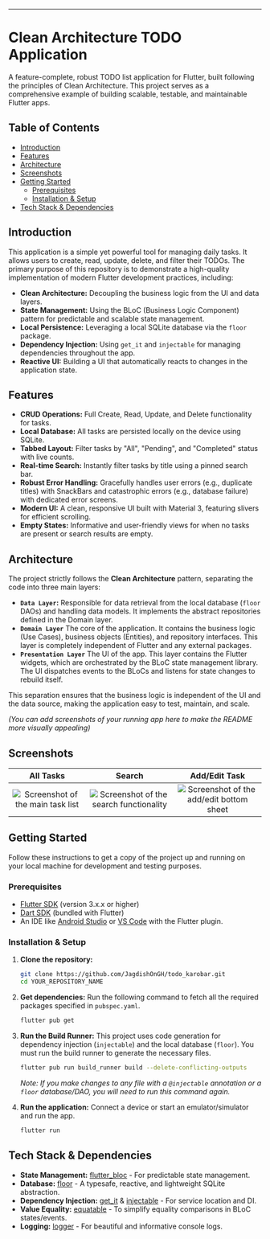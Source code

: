 
---

# Clean Architecture TODO Application

A feature-complete, robust TODO list application for Flutter, built following the principles of Clean Architecture. This project serves as a comprehensive example of building scalable, testable, and maintainable Flutter apps.

## Table of Contents

- [Introduction](#introduction)
- [Features](#features)
- [Architecture](#architecture)
- [Screenshots](#screenshots)
- [Getting Started](#getting-started)
    - [Prerequisites](#prerequisites)
    - [Installation & Setup](#installation--setup)
- [Tech Stack & Dependencies](#tech-stack--dependencies)

## Introduction

This application is a simple yet powerful tool for managing daily tasks. It allows users to create, read, update, delete, and filter their TODOs. The primary purpose of this repository is to demonstrate a high-quality implementation of modern Flutter development practices, including:

-   **Clean Architecture:** Decoupling the business logic from the UI and data layers.
-   **State Management:** Using the BLoC (Business Logic Component) pattern for predictable and scalable state management.
-   **Local Persistence:** Leveraging a local SQLite database via the `floor` package.
-   **Dependency Injection:** Using `get_it` and `injectable` for managing dependencies throughout the app.
-   **Reactive UI:** Building a UI that automatically reacts to changes in the application state.

## Features

-   **CRUD Operations:** Full Create, Read, Update, and Delete functionality for tasks.
-   **Local Database:** All tasks are persisted locally on the device using SQLite.
-   **Tabbed Layout:** Filter tasks by "All", "Pending", and "Completed" status with live counts.
-   **Real-time Search:** Instantly filter tasks by title using a pinned search bar.
-   **Robust Error Handling:** Gracefully handles user errors (e.g., duplicate titles) with SnackBars and catastrophic errors (e.g., database failure) with dedicated error screens.
-   **Modern UI:** A clean, responsive UI built with Material 3, featuring slivers for efficient scrolling.
-   **Empty States:** Informative and user-friendly views for when no tasks are present or search results are empty.

## Architecture

The project strictly follows the **Clean Architecture** pattern, separating the code into three main layers:

-   **`Data Layer`:** Responsible for data retrieval from the local database (`floor` DAOs) and handling data models. It implements the abstract repositories defined in the Domain layer.
-   **`Domain Layer`** The core of the application. It contains the business logic (Use Cases), business objects (Entities), and repository interfaces. This layer is completely independent of Flutter and any external packages.
-   **`Presentation Layer`** The UI of the app. This layer contains the Flutter widgets, which are orchestrated by the BLoC state management library. The UI dispatches events to the BLoCs and listens for state changes to rebuild itself.

This separation ensures that the business logic is independent of the UI and the data source, making the application easy to test, maintain, and scale.

*(You can add screenshots of your running app here to make the README more visually appealing)*
## Screenshots

| All Tasks | Search | Add/Edit Task |
| :---: | :---: | :---: |
| ![Screenshot of the main task list](https://via.placeholder.com/300x600.png?text=All+Tasks+Screen) | ![Screenshot of the search functionality](https://via.placeholder.com/300x600.png?text=Search+Screen) | ![Screenshot of the add/edit bottom sheet](https://via.placeholder.com/300x600.png?text=Add/Edit+Screen) |

## Getting Started

Follow these instructions to get a copy of the project up and running on your local machine for development and testing purposes.

### Prerequisites

-   [Flutter SDK](https://flutter.dev/docs/get-started/install) (version 3.x.x or higher)
-   [Dart SDK](https://dart.dev/get-dart) (bundled with Flutter)
-   An IDE like [Android Studio](https://developer.android.com/studio) or [VS Code](https://code.visualstudio.com/) with the Flutter plugin.

### Installation & Setup

1.  **Clone the repository:**
    ```sh
    git clone https://github.com/JagdishOnGH/todo_karobar.git
    cd YOUR_REPOSITORY_NAME
    ```

2.  **Get dependencies:**
    Run the following command to fetch all the required packages specified in `pubspec.yaml`.
    ```sh
    flutter pub get
    ```

3.  **Run the Build Runner:**
    This project uses code generation for dependency injection (`injectable`) and the local database (`floor`). You must run the build runner to generate the necessary files.
    ```sh
    flutter pub run build_runner build --delete-conflicting-outputs
    ```
    *Note: If you make changes to any file with a `@injectable` annotation or a `floor` database/DAO, you will need to run this command again.*

4.  **Run the application:**
    Connect a device or start an emulator/simulator and run the app.
    ```sh
    flutter run
    ```

## Tech Stack & Dependencies

-   **State Management:** [flutter_bloc](https://pub.dev/packages/flutter_bloc) - For predictable state management.
-   **Database:** [floor](https://pub.dev/packages/floor) - A typesafe, reactive, and lightweight SQLite abstraction.
-   **Dependency Injection:** [get_it](https://pub.dev/packages/get_it) & [injectable](https://pub.dev/packages/injectable) - For service location and DI.
-   **Value Equality:** [equatable](https://pub.dev/packages/equatable) - To simplify equality comparisons in BLoC states/events.
-   **Logging:** [logger](https://pub.dev/packages/logger) - For beautiful and informative console logs.
